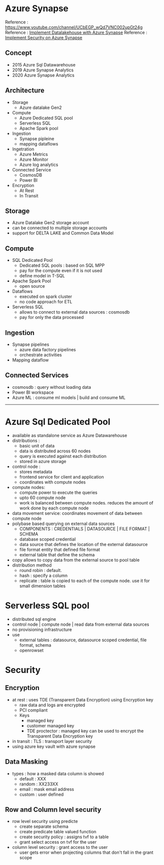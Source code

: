 # Azure Synapse
Reference : https://www.youtube.com/channel/UCbEGP_wQd7VNC002upGt24g
Reference : [Implement Datalakehouse with Azure Synapse](https://app.pluralsight.com/library/courses/building-first-data-lakehouse-azure-synapse-analytics/table-of-contents)
Reference : [Implement Security on Azure Synapse](https://app.pluralsight.com/library/courses/implement-security-azure-synapse/table-of-contents)
## Concept
- 2015 Azure Sql Datawarehouse
- 2019 Azure Synapse Analytics
- 2020 Azure Synapse Analytics
## Architecture

- Storage
    - Azure datalake Gen2
- Compute
    - Azure Dedicated SQL pool
    - Serverless SQL
    - Apache Spark pool
- Ingestion
    - Synapse pipleine
    - mapping dataflows
- Ingetration
    - Azure Metrics
    - Azure Monitor
    - Azure log analytics
- Connected Service
    - CosmosDB
    - Power BI
- Encryption
    - At Rest
    - In Transit
## Storage
- Azure Datalake Gen2 storage account
- can be connected to multiple storage accounts
- support for DELTA LAKE and Common Data Model
## Compute
- SQL Dedicated Pool
    - Dedicated SQL pools : based on SQL MPP
    - pay for the compute even if it is not used
    - define model in T-SQL
- Apache Spark Pool
    - open source
- Dataflows
    - executed on spark cluster
    - no code approach for ETL
- Serverless SQL
    - allows to connect to external data sources : cosmosdb
    - pay for only the data processed
## Ingestion
- Synapse pipelines
    - azure data factory pipelines
    - orchestrate activities
- Mapping dataflow
## Connected Services
- cosmosdb : query without loading data
- Power BI workspace
- Azure ML : consume ml models | build and consume ML
---

# Azure Sql Dedicated Pool
- available as standalone service as Azure Datawarehouse
- distributions :
    - basic unit of data
    - data is distributed across 60 nodes
    - query is executed against each distribution
    - stored in azure storage
- control node : 
    - stores metadata
    - frontend service for client and application
    - coordinates with compute nodes
- compute nodes:
    - compute power to execute the queries
    - upto 60 compute node
    - work is balanced between compute nodes. reduces the amount of work done by each compute node
- data movement service: coordinates movement of data between compute node
- polybase based querying on external data sources
    - COMPONENTS : CREDENTIALS | DATASOURCE | FILE FORMAT | SCHEMA
    - database scoped credential
    - data source that defines the location of the external datasource
    - file format entity that defined file format
    - external table that define the schema
- copy allows to copy data from the external source to pool table
- distribution method
    - round robin : default.
    - hash : specify a column
    - replicate : table is copied to each of the compute node. use it for small dimension tables
# Serverless SQL pool
- distributed sql engine
- control node | compute node | read data from external data sources
- no provisioning infrastructure
- use 
    - external tables : datasource, datasource scoped credential, file format, schema
    - openrowset


# Security
## Encryption
- at rest : uses TDE (Transparent Data Encryption) using Encryption key
    - raw data and logs are encrypted
    - PCI compliant
    - Keys
        - managed key
        - customer managed key
        - TDE proctector : managed key can be used to encrypt the Transparent Data Encryption key
- in transit : TLS : transport layer security
- using azure key vault with azure synapse
## Data Masking
- types : how a masked data column is showed
    - default : XXX
    - random : XX233XX
    - email : mask email address
    - custom : user defined
## Row and Column level security
- row level security using predicte
    - create separate schema 
    - create predicate table valued function
    - create security policy : assigns tvf to a table
    - grant select access on tvf for the user
- column level security : grant access to the user
    - user gets error when projecting columns that don't fall in the grant scope
